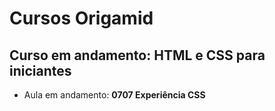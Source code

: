 # Cursos Origamid

## Curso em andamento: HTML e CSS para iniciantes
- Aula em andamento: **0707 Experiência CSS**